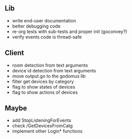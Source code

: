 ## Lib
- write end-user documentation
- better debugging code
- re-org tests with sub-tests and proper init (goconvey?)
- verify events code is thread-safe

## Client
- room detection from text arguments
- device id detection from text arguments
- move output.go to the godomus lib
- filter get devices by category
- flag to show states of devices
- flag to show actions of devices

## Maybe
- add StopListeningForEvents
- check /GetDevicesFromCatg
- implement other Login* functions